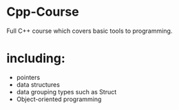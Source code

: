 # Cpp-Course
 
Full C++ course which covers basic tools to programming.

# including:
* pointers
* data structures
* data grouping types such as Struct
* Object-oriented programming
